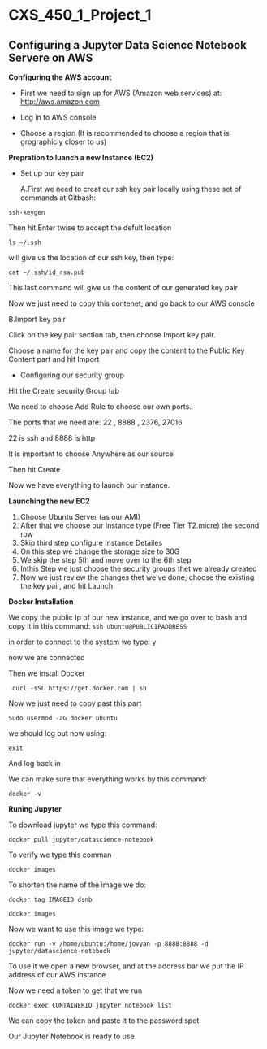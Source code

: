 # CXS_450_1_Project_1

**Configuring a Jupyter Data Science Notebook Servere on AWS**
----
**Configuring the AWS account**

* First we need to sign up for AWS (Amazon web services) at: http://aws.amazon.com

* Log in to AWS console

* Choose a region (It is recommended to choose a region that is grographicly closer to us) 

**Prepration to luanch a new Instance (EC2)**

* Set up our key pair 

   A.First we need to creat our ssh key pair locally using these set of commands at Gitbash:


`ssh-keygen`

Then hit Enter twise to accept the defult location 

`ls ~/.ssh` 

will give us the location of our ssh key, then type:

`cat ~/.ssh/id_rsa.pub`

This last command will give us the content of our generated key pair

Now we just need to copy this contenet, and go back to our AWS console


   B.Import key pair

Click on the key pair section tab, then choose Import key pair.

Choose a name for the key pair and copy the content to the Public Key Content part and hit Import


* Configuring our security group
 
Hit the Create security Group tab
 
We need to choose Add Rule to choose our own ports. 

The ports that we need are: 22 , 8888 , 2376, 27016  

22 is ssh and 8888 is http

It is important to choose Anywhere as our source
 

Then hit Create

Now we have everything to launch our instance.

**Launching the new EC2**

1. Choose Ubuntu Server (as our AMI) 
2. After that we choose our Instance type (Free Tier T2.micre) the second row
3. Skip third step configure Instance Detailes
4. On this step we change the storage size to 30G
5. We skip the step 5th and move over to the 6th step
6. Inthis Step we just choose the security groups thet we already created
7. Now we just review the changes thet we've done, choose the existing the key pair, and hit Launch

**Docker Installation**

We copy the public Ip of our new instance, and we go over to bash and copy it in this command:
`ssh ubuntu@PUBLICIPADDRESS`


in order to connect to the system we type: y

now we are connected

Then we install Docker

` curl -sSL https://get.docker.com | sh`

Now we just need to copy past this part

`Sudo usermod -aG docker ubuntu`

we should log out now using:

`exit`

And log back in

We can make sure that everything works by this command:

`docker -v`

**Runing Jupyter**

To download jupyter we type this command:

`docker pull jupyter/datascience-notebook`

To verify we type this comman

`docker images`

To shorten the name of the image we do:

`docker tag IMAGEID dsnb`

`docker images`

Now we want to use this image we type:

`docker run -v /home/ubuntu:/home/jovyan -p 8888:8888 -d jupyter/datascience-notebook`

To use it we open a new browser, and at the address bar we put the IP address of our AWS instance

Now we need a token to get that we run

`docker exec CONTAINERID jupyter notebook list`

We can copy the token and paste it to the password spot

Our Jupyter Notebook is ready to use
